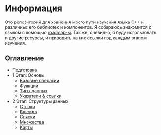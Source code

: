 
# Информация

Это репозиторий для хранения моего пути изучения языка C++ и различных его библиотек и компонентов. Я собираюсь знакомится с языком с помощью [roadmap-ы](https://github.com/salmer/CppDeveloperRoadmap). Так же, очевидно, я буду использовать и другие ресурсы, и приводить на них ссылки под каждым этапом изучения.

## Оглавление

- [Подготовка](/markdown/Basic%20Setup.md)
- 1 Этап: Основы
  - [Базовые операции](/markdown/Basic%20operations.md)
  - [Функции](/markdown/Functions.md)
  - [Типы данных](/markdown/Data%20types.md)
  - [Указатели & ссылки](/markdown/Pointers%20%26%20references.md)
- 2 Этап: Структуры данных
  - [Строки](/markdown/Strings.md)
  - [Вектора](/markdown/Vectors.md)
  - [Списки](/markdown/Lists.md)
  - [Множества](/markdown/Sets.md)
  - [Карты](/markdown/Maps.md)
